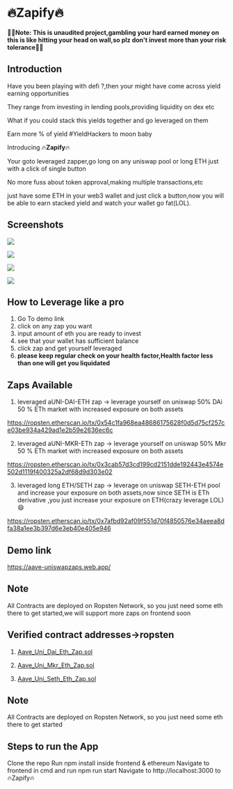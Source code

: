 # :fire:Zapify:fire:

:rotating_light::rotating_light:**Note: This is unaudited project,gambling your hard earned money on this is like hitting your head on wall,so plz don't invest more than your risk tolerance**:rotating_light::rotating_light:

## Introduction

Have you been playing with defi ?,then your might have come across yield earning opportunities

They range from investing in lending pools,providing liquidity on dex etc

What if you could stack this yields together and go leveraged on them 

Earn more % of yield
#YieldHackers to moon baby

Introducing :fire:**Zapify**:fire:

Your goto leveraged zapper,go long on any uniswap pool or long ETH just with a click of single button

No more fuss about token approval,making multiple transactions,etc

just have some ETH in your web3 wallet and just click a button,now you will be able to earn stacked yield and watch your wallet go fat(LOL).

## Screenshots

![](https://i.imgur.com/okNRLCH.png)

![](https://i.imgur.com/MHWUPig.png)

![](https://i.imgur.com/2DaF2Y3.png)

![](https://i.imgur.com/3XYZItI.png)

## How to Leverage like a pro

1. Go To demo link
2. click on any zap you want
3. input amount of eth you are ready to invest
4. see that your wallet has sufficient balance
5. click zap and get yourself leveraged
7. **please keep regular check on your health factor,Health factor less than one will get you liquidated**

## Zaps Available

1. leveraged aUNI-DAI-ETH zap
-> leverage yourself on uniswap 50% DAi 50 % ETh market with increased exposure on both assets

https://ropsten.etherscan.io/tx/0x54c1fa968ea48686175628f0d5d75cf257ce03be934a429ad1e2b59e2636ec6c

2. leveraged aUNI-MKR-ETh zap
-> leverage yourself on uniswap 50% Mkr 50 % ETh market with increased exposure on both assets

https://ropsten.etherscan.io/tx/0x3cab57d3cd199cd2151dde192443e4574e502d1119f400325a2df68d9d303e02

3. leveraged long ETH/SETH zap
-> leverage on uniswap SETH-ETH pool and increase your exposure on both assets,now since SETH is ETh derivative ,you just increase your     exposure on ETH(crazy leverage LOL) :smile:

https://ropsten.etherscan.io/tx/0x7afbd92af09f551d70f4850576e34aeea8dfa38a1ee3b397d6e3eb40e405e946


## Demo link
https://aave-uniswapzaps.web.app/

## Note 
All Contracts are deployed on Ropsten Network, so you just need some eth there to get started,we will support more zaps on frontend soon

## Verified contract addresses->ropsten

1. [Aave_Uni_Dai_Eth_Zap.sol](https://ropsten.etherscan.io/address/0x48c0d7f837fcad83e48e51e1563856fb1d898d01)

2. [Aave_Uni_Mkr_Eth_Zap.sol](https://ropsten.etherscan.io/address/0xb5A0C6C3A0FbE2BD112200209f2111dD62DFf57C)

3. [Aave_Uni_Seth_Eth_Zap.sol](https://ropsten.etherscan.io/address/0x9E5279e813Bf799D9D00C7a4aa0c46bCe1F6Cf87)


## Note 
All Contracts are deployed on Ropsten Network, so you just need some eth there to get started

## Steps to run the App
Clone the repo
Run npm install inside frontend & ethereum
Navigate to frontend in cmd and run npm run start
Navigate to http://localhost:3000 to :fire:Zapify:fire:
